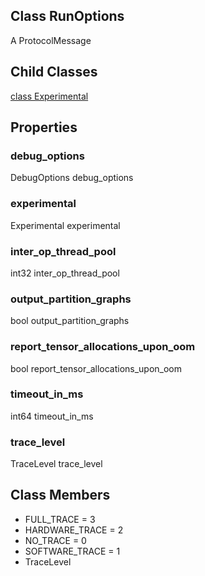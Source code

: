 ## Class RunOptions
A ProtocolMessage
## Child Classes
[class Experimental](https://tensorflow.google.cn/api_docs/python/tf/compat/v1/RunOptions/Experimental)

## Properties
### debug_options
DebugOptions debug_options
### experimental
Experimental experimental
### inter_op_thread_pool
int32 inter_op_thread_pool
### output_partition_graphs
bool output_partition_graphs
### report_tensor_allocations_upon_oom
bool report_tensor_allocations_upon_oom
### timeout_in_ms
int64 timeout_in_ms
### trace_level
TraceLevel trace_level
## Class Members
- FULL_TRACE = 3
- HARDWARE_TRACE = 2
- NO_TRACE = 0
- SOFTWARE_TRACE = 1
- TraceLevel

